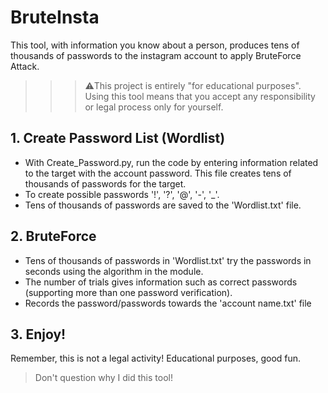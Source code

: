 # BruteInsta

This tool, with information you know about a person, produces tens of thousands of passwords to the instagram account to apply BruteForce Attack.
>>> ⚠️This project is entirely "for educational purposes". Using this tool means that you accept any responsibility or legal process only for yourself.


## 1. Create Password List (Wordlist)

- With Create_Password.py, run the code by entering information related to the target with the account password. This file creates tens of thousands of passwords for the target.
- To create possible passwords '!', '?', '@', '-', '_'.
- Tens of thousands of passwords are saved to the 'Wordlist.txt' file.


## 2. BruteForce

- Tens of thousands of passwords in 'Wordlist.txt' try the passwords in seconds using the algorithm in the module.
- The number of trials gives information such as correct passwords (supporting more than one password verification).
- Records the password/passwords towards the 'account name.txt' file


## 3. Enjoy!

Remember, this is not a legal activity! Educational purposes, good fun.
> Don't question why I did this tool!
